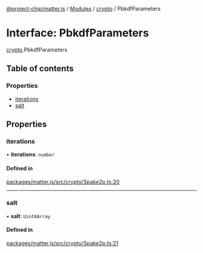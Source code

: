 [@project-chip/matter.js](../README.md) / [Modules](../modules.md) / [crypto](../modules/crypto.md) / PbkdfParameters

# Interface: PbkdfParameters

[crypto](../modules/crypto.md).PbkdfParameters

## Table of contents

### Properties

- [iterations](crypto.PbkdfParameters.md#iterations)
- [salt](crypto.PbkdfParameters.md#salt)

## Properties

### iterations

• **iterations**: `number`

#### Defined in

[packages/matter.js/src/crypto/Spake2p.ts:20](https://github.com/project-chip/matter.js/blob/5bdbf8d/packages/matter.js/src/crypto/Spake2p.ts#L20)

___

### salt

• **salt**: `Uint8Array`

#### Defined in

[packages/matter.js/src/crypto/Spake2p.ts:21](https://github.com/project-chip/matter.js/blob/5bdbf8d/packages/matter.js/src/crypto/Spake2p.ts#L21)

